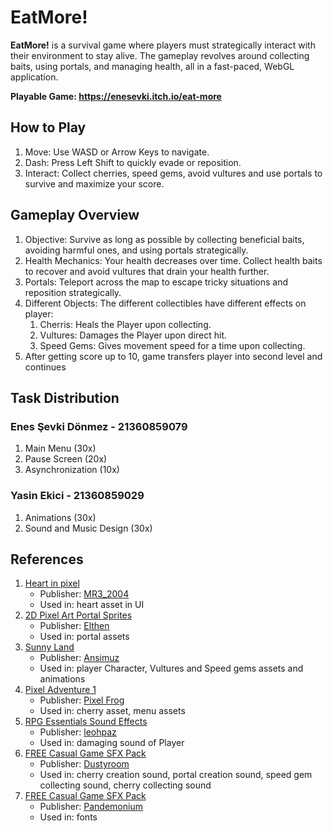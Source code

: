 # EatMore!
**EatMore!** is a survival game where players must strategically interact with their environment to stay alive. 
The gameplay revolves around collecting baits, using portals, and managing health, all in a fast-paced, WebGL application.

**Playable Game: https://enesevki.itch.io/eat-more**

## How to Play
1. Move: Use WASD or Arrow Keys to navigate.
2. Dash: Press Left Shift to quickly evade or reposition.
3. Interact: Collect cherries, speed gems, avoid vultures and use portals to survive and maximize your score.

## Gameplay Overview
1. Objective: Survive as long as possible by collecting beneficial baits, avoiding harmful ones, and using portals strategically.
2. Health Mechanics: Your health decreases over time. Collect health baits to recover and avoid vultures that drain your health further.
3. Portals: Teleport across the map to escape tricky situations and reposition strategically.
4. Different Objects: The different collectibles have different effects on player:
   1. Cherris: Heals the Player upon collecting.
   2. Vultures: Damages the Player upon direct hit.
   3. Speed Gems: Gives movement speed for a time upon collecting.
5. After getting score up to 10, game transfers player into second level and continues  

## Task Distribution
### Enes Şevki Dönmez - 21360859079
1. Main Menu (30x)
2. Pause Screen (20x)
3. Asynchronization (10x)

### Yasin Ekici - 21360859029
1. Animations (30x)
2. Sound and Music Design (30x)
   
## References

1. [Heart in pixel](https://assetstore.unity.com/packages/2d/gui/icons/heart-in-pixel-287862)
   - Publisher: [MR3_2004](https://assetstore.unity.com/publishers/102381)
   - Used in: heart asset in UI
2. [2D Pixel Art Portal Sprites](https://elthen.itch.io/2d-pixel-art-portal-sprites)
   - Publisher: [Elthen](https://www.patreon.com/elthen)
   - Used in: portal assets
3. [Sunny Land](https://assetstore.unity.com/packages/2d/characters/sunny-land-103349)
   - Publisher: [Ansimuz](https://assetstore.unity.com/publishers/18720)
   - Used in: player Character, Vultures and Speed gems assets and animations
4. [Pixel Adventure 1](https://assetstore.unity.com/packages/2d/characters/pixel-adventure-1-155360)
   - Publisher: [Pixel Frog](https://assetstore.unity.com/publishers/44925)
   - Used in: cherry asset, menu assets
5. [RPG Essentials Sound Effects](https://assetstore.unity.com/packages/audio/sound-fx/rpg-essentials-sound-effects-free-227708)
   - Publisher: [leohpaz](https://assetstore.unity.com/publishers/61102)
   - Used in: damaging sound of Player 
6. [FREE Casual Game SFX Pack](https://assetstore.unity.com/packages/audio/sound-fx/free-casual-game-sfx-pack-54116)
   - Publisher: [Dustyroom](https://assetstore.unity.com/publishers/16150)
   - Used in: cherry creation sound, portal creation sound, speed gem collecting sound, cherry collecting sound
7. [FREE Casual Game SFX Pack](https://github.com/nickbota/Unity-Platformer-Episode-14/tree/main/Assets)
   - Publisher: [Pandemonium](https://www.patreon.com/pandemonium_games)
   - Used in: fonts 
	


